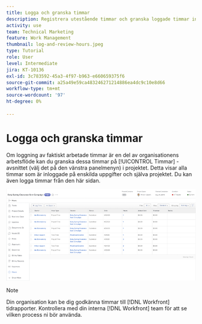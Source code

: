 ```yaml
---
title: Logga och granska timmar
description: Registrera utestående timmar och granska loggade timmar innan du stänger ett projekt i [!DNL  Workfront].
activity: use
team: Technical Marketing
feature: Work Management
thumbnail: log-and-review-hours.jpeg
type: Tutorial
role: User
level: Intermediate
jira: KT-10136
exl-id: 3c783592-45a3-4f97-b963-e660659375f6
source-git-commit: a25a49e59ca483246271214886ea4dc9c10e8d66
workflow-type: tm+mt
source-wordcount: '97'
ht-degree: 0%

---
```


# Logga och granska timmar

Om loggning av faktiskt arbetade timmar är en del av organisationens arbetsflöde kan du granska dessa timmar på [!UICONTROL Timmar] -avsnittet (välj det på den vänstra panelmenyn) i projektet. Detta visar alla timmar som är inloggade på enskilda uppgifter och själva projektet. Du kan även logga timmar från den här sidan.

![Timmar med timposter](assets/planner-fund-log-and-review-hours.png)

>[!NOTE]
>
>Din organisation kan be dig godkänna timmar till [!DNL Workfront] tidrapporter. Kontrollera med din interna [!DNL Workfront] team för att se vilken process ni bör använda.

<!---
learn more url
Log time
--->
